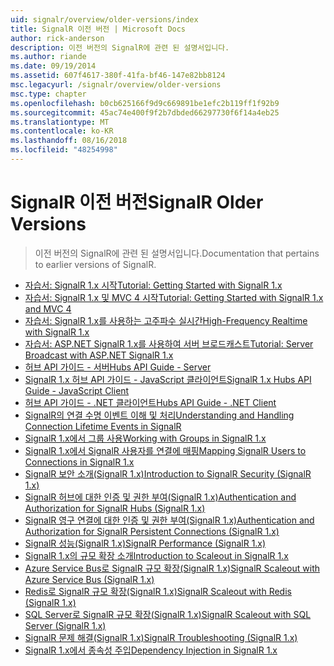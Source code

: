 ```yaml
---
uid: signalr/overview/older-versions/index
title: SignalR 이전 버전 | Microsoft Docs
author: rick-anderson
description: 이전 버전의 SignalR에 관련 된 설명서입니다.
ms.author: riande
ms.date: 09/19/2014
ms.assetid: 607f4617-380f-41fa-bf46-147e82bb8124
msc.legacyurl: /signalr/overview/older-versions
msc.type: chapter
ms.openlocfilehash: b0cb625166f9d9c669891be1efc2b119ff1f92b9
ms.sourcegitcommit: 45ac74e400f9f2b7dbded66297730f6f14a4eb25
ms.translationtype: MT
ms.contentlocale: ko-KR
ms.lasthandoff: 08/16/2018
ms.locfileid: "48254998"
---
```

<a name="signalr-older-versions"></a><span data-ttu-id="b2fdd-103">SignalR 이전 버전</span><span class="sxs-lookup"><span data-stu-id="b2fdd-103">SignalR Older Versions</span></span>
====================
> <span data-ttu-id="b2fdd-104">이전 버전의 SignalR에 관련 된 설명서입니다.</span><span class="sxs-lookup"><span data-stu-id="b2fdd-104">Documentation that pertains to earlier versions of SignalR.</span></span>


- [<span data-ttu-id="b2fdd-105">자습서: SignalR 1.x 시작</span><span class="sxs-lookup"><span data-stu-id="b2fdd-105">Tutorial: Getting Started with SignalR 1.x</span></span>](tutorial-getting-started-with-signalr.md)
- [<span data-ttu-id="b2fdd-106">자습서: SignalR 1.x 및 MVC 4 시작</span><span class="sxs-lookup"><span data-stu-id="b2fdd-106">Tutorial: Getting Started with SignalR 1.x and MVC 4</span></span>](tutorial-getting-started-with-signalr-and-mvc-4.md)
- [<span data-ttu-id="b2fdd-107">자습서: SignalR 1.x를 사용하는 고주파수 실시간</span><span class="sxs-lookup"><span data-stu-id="b2fdd-107">High-Frequency Realtime with SignalR 1.x</span></span>](tutorial-high-frequency-realtime-with-signalr.md)
- [<span data-ttu-id="b2fdd-108">자습서: ASP.NET SignalR 1.x를 사용하여 서버 브로드캐스트</span><span class="sxs-lookup"><span data-stu-id="b2fdd-108">Tutorial: Server Broadcast with ASP.NET SignalR 1.x</span></span>](tutorial-server-broadcast-with-aspnet-signalr.md)
- [<span data-ttu-id="b2fdd-109">허브 API 가이드 - 서버</span><span class="sxs-lookup"><span data-stu-id="b2fdd-109">Hubs API Guide - Server</span></span>](signalr-1x-hubs-api-guide-server.md)
- [<span data-ttu-id="b2fdd-110">SignalR 1.x 허브 API 가이드 - JavaScript 클라이언트</span><span class="sxs-lookup"><span data-stu-id="b2fdd-110">SignalR 1.x Hubs API Guide - JavaScript Client</span></span>](signalr-1x-hubs-api-guide-javascript-client.md)
- [<span data-ttu-id="b2fdd-111">허브 API 가이드 - .NET 클라이언트</span><span class="sxs-lookup"><span data-stu-id="b2fdd-111">Hubs API Guide - .NET Client</span></span>](signalr-1x-hubs-api-guide-net-client.md)
- [<span data-ttu-id="b2fdd-112">SignalR의 연결 수명 이벤트 이해 및 처리</span><span class="sxs-lookup"><span data-stu-id="b2fdd-112">Understanding and Handling Connection Lifetime Events in SignalR</span></span>](handling-connection-lifetime-events.md)
- [<span data-ttu-id="b2fdd-113">SignalR 1.x에서 그룹 사용</span><span class="sxs-lookup"><span data-stu-id="b2fdd-113">Working with Groups in SignalR 1.x</span></span>](working-with-groups.md)
- [<span data-ttu-id="b2fdd-114">SignalR 1.x에서 SignalR 사용자를 연결에 매핑</span><span class="sxs-lookup"><span data-stu-id="b2fdd-114">Mapping SignalR Users to Connections in SignalR 1.x</span></span>](mapping-users-to-connections.md)
- [<span data-ttu-id="b2fdd-115">SignalR 보안 소개(SignalR 1.x)</span><span class="sxs-lookup"><span data-stu-id="b2fdd-115">Introduction to SignalR Security (SignalR 1.x)</span></span>](introduction-to-security.md)
- [<span data-ttu-id="b2fdd-116">SignalR 허브에 대한 인증 및 권한 부여(SignalR 1.x)</span><span class="sxs-lookup"><span data-stu-id="b2fdd-116">Authentication and Authorization for SignalR Hubs (SignalR 1.x)</span></span>](hub-authorization.md)
- [<span data-ttu-id="b2fdd-117">SignalR 영구 연결에 대한 인증 및 권한 부여(SignalR 1.x)</span><span class="sxs-lookup"><span data-stu-id="b2fdd-117">Authentication and Authorization for SignalR Persistent Connections (SignalR 1.x)</span></span>](persistent-connection-authorization.md)
- [<span data-ttu-id="b2fdd-118">SignalR 성능(SignalR 1.x)</span><span class="sxs-lookup"><span data-stu-id="b2fdd-118">SignalR Performance (SignalR 1.x)</span></span>](signalr-performance.md)
- [<span data-ttu-id="b2fdd-119">SignalR 1.x의 규모 확장 소개</span><span class="sxs-lookup"><span data-stu-id="b2fdd-119">Introduction to Scaleout in SignalR 1.x</span></span>](scaleout-in-signalr.md)
- [<span data-ttu-id="b2fdd-120">Azure Service Bus로 SignalR 규모 확장(SignalR 1.x)</span><span class="sxs-lookup"><span data-stu-id="b2fdd-120">SignalR Scaleout with Azure Service Bus (SignalR 1.x)</span></span>](scaleout-with-windows-azure-service-bus.md)
- [<span data-ttu-id="b2fdd-121">Redis로 SignalR 규모 확장(SignalR 1.x)</span><span class="sxs-lookup"><span data-stu-id="b2fdd-121">SignalR Scaleout with Redis (SignalR 1.x)</span></span>](scaleout-with-redis.md)
- [<span data-ttu-id="b2fdd-122">SQL Server로 SignalR 규모 확장(SignalR 1.x)</span><span class="sxs-lookup"><span data-stu-id="b2fdd-122">SignalR Scaleout with SQL Server (SignalR 1.x)</span></span>](scaleout-with-sql-server.md)
- [<span data-ttu-id="b2fdd-123">SignalR 문제 해결(SignalR 1.x)</span><span class="sxs-lookup"><span data-stu-id="b2fdd-123">SignalR Troubleshooting (SignalR 1.x)</span></span>](troubleshooting.md)
- [<span data-ttu-id="b2fdd-124">SignalR 1.x에서 종속성 주입</span><span class="sxs-lookup"><span data-stu-id="b2fdd-124">Dependency Injection in SignalR 1.x</span></span>](dependency-injection.md)
